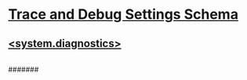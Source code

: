 # [Trace and Debug Settings Schema](index.md)
## [<system.diagnostics>](system-diagnostics-element.md)
### [<assert>](assert-element.md)
### [<performanceCounters>](performancecounters-element.md)
### [<sharedListeners>](sharedlisteners-element.md)
#### [<add>](add-element-for-sharedlisteners.md)
##### [<filter>](filter-element-for-add-for-sharedlisteners.md)
### [<sources>](sources-element.md)
#### [<source>](source-element.md)
##### [<listeners>](listeners-element-for-source.md)
###### [<add>](add-element-for-listeners-for-source.md)
####### [<filter>](filter-element-for-add-for-listeners-for-source.md)
###### [<clear>](clear-element-for-listeners-for-source.md)
###### [<remove>](remove-element-for-listeners-for-source.md)
### [<switches>](switches-element.md)
#### [<add>](add-element-for-switches.md)
### [<trace>](trace-element.md)
#### [<listeners>](listeners-element-for-trace.md)
##### [<add>](add-element-for-listeners-for-trace.md)
###### [<filter>](filter-element-for-add-for-listeners-for-trace.md)
##### [<clear>](clear-element-for-listeners-for-trace.md)
##### [<remove>](remove-element-for-listeners-for-trace.md)
